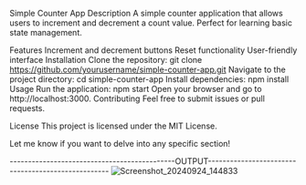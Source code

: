 Simple Counter App
Description
A simple counter application that allows users to increment and decrement a count value. Perfect for learning basic state management.

Features
Increment and decrement buttons
Reset functionality
User-friendly interface
Installation
Clone the repository:
git clone https://github.com/yourusername/simple-counter-app.git
Navigate to the project directory:
cd simple-counter-app
Install dependencies:
npm install
Usage
Run the application:
npm start
Open your browser and go to http://localhost:3000.
Contributing
Feel free to submit issues or pull requests.

License
This project is licensed under the MIT License.

Let me know if you want to delve into any specific section!

---------------------------------------------OUTPUT---------------------------------------------------
![Screenshot_20240924_144833](https://github.com/user-attachments/assets/2ae3dde3-4e92-4177-92b0-cc6d8aec7bd4)

